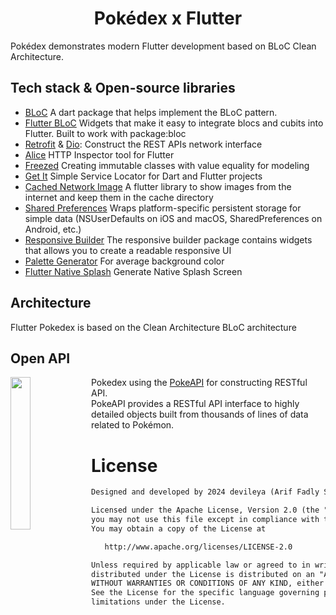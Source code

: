 <h1 align="center">Pokédex x Flutter</h1>

<p>
Pokédex demonstrates modern Flutter development based on BLoC Clean Architecture.
</p>

## Tech stack & Open-source libraries
- [BLoC](https://pub.dev/packages/bloc) A dart package that helps implement the BLoC pattern.
- [Flutter BLoC](https://pub.dev/packages/flutter_bloc) Widgets that make it easy to integrate blocs and cubits into Flutter. Built to work with package:bloc
- [Retrofit](https://pub.dev/packages/retrofit) & [Dio](https://pub.dev/packages/dio): Construct the REST APIs network interface
- [Alice](https://pub.dev/packages/alice) HTTP Inspector tool for Flutter
- [Freezed](https://pub.dev/packages/freezed) Creating immutable classes with value equality for modeling
- [Get It](https://pub.dev/packages/get_it) Simple Service Locator for Dart and Flutter projects
- [Cached Network Image](https://pub.dev/packages/cached_network_image) A flutter library to show images from the internet and keep them in the cache directory
- [Shared Preferences](https://pub.dev/packages/shared_preferences) Wraps platform-specific persistent storage for simple data (NSUserDefaults on iOS and macOS, SharedPreferences on Android, etc.)
- [Responsive Builder](https://pub.dev/packages/responsive_builder) The responsive builder package contains widgets that allows you to create a readable responsive UI
- [Palette Generator](https://pub.dev/packages/palette_generator) For average background color
- [Flutter Native Splash](https://pub.dev/packages/flutter_native_splash) Generate Native Splash Screen


## Architecture
Flutter Pokedex is based on the Clean Architecture BLoC architecture
## Open API

<img src="https://pokeapi.co/static/pokeapi_256.3fa72200.png" align="left" width="25%"/>

Pokedex using the [PokeAPI](https://pokeapi.co/) for constructing RESTful API.<br>
PokeAPI provides a RESTful API interface to highly detailed objects built from thousands of lines of data related to Pokémon.

# License
```xml
Designed and developed by 2024 devileya (Arif Fadly Siregar)

Licensed under the Apache License, Version 2.0 (the "License");
you may not use this file except in compliance with the License.
You may obtain a copy of the License at

   http://www.apache.org/licenses/LICENSE-2.0

Unless required by applicable law or agreed to in writing, software
distributed under the License is distributed on an "AS IS" BASIS,
WITHOUT WARRANTIES OR CONDITIONS OF ANY KIND, either express or implied.
See the License for the specific language governing permissions and
limitations under the License.
```
